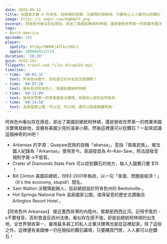 ```yaml
---
date: 2024-09-12
title: 米國放大鏡-4 阿肯色：柯林頓的家鄉，沃爾瑪的發跡地，只要有心人人都可以挖鑽石！ (ep.193)
image: https://i.imgur.com/8qBAplF.png
excerpt: 阿肯色州看似存在感低，卻出了美國前總統柯林頓，還是營收世界第一的商業帝國沃爾瑪發跡地，並擁有美國少見的溫泉小鎮，然後這裡還可以挖鑽石？一起來認識這個神奇的州吧！
tags:
- North America
episode: 193
player:
  spotify: 0YCBysTNMHRjAfCbz39Dc2
  apple: 1000669113714
duration: '18:20'
guid: GUID-193
filepath: travel-wok-files-03/ep193.mp3
timeline:
- time: '00:02:31'
  text: 阿肯色州簡介，你知道它的州名該怎麼讀嗎？
- time: '00:07:28'
  text: 最有名的阿肯色人：美國前總統柯林頓
- time: '00:11:09'
  text: 營收世界第一的零售業者沃爾瑪，帝國核心就位在阿肯色
- time: '00:14:58'
  text: 溫泉國家公園：可以泡、可以喝，還可以製成精釀啤酒！
---
```

阿肯色州看似存在感低，卻出了美國前總統柯林頓，還是營收世界第一的商業帝國沃爾瑪發跡地，並擁有美國少見的溫泉小鎮，然後這裡還可以挖鑽石？一起來認識這個神奇的州吧！

* Arkansas 的字源：Quapaw民族的自稱「akansa」，意指「南風民族」，被法國人紀錄為「Arkansas」使用至今。英語發音為 Ar-Kan-Saw，照法語發音規則字尾-s不發音。
* Crater of Diamonds State Park 可以挖到鑽石的地方，每人入園費只要 $15 ！
* Bill Clinton 美國前總統，1993-2001年執政，以一句「笨蛋，問題是經濟！」（It's the economy, stupid!）聞名。
* Sam Walton 沃爾瑪創辦人，目前總部設於阿肯色州的 Bentonville 。
* Hot Springs National Park 溫泉國家公園，值得留意的歷史古蹟飯店 Arlington Resort Hotel 。

【阿肯色州 Arkansas】 接近墨西哥灣的內陸州，緊鄰密西西比河。記得字尾的 -s不要發音，否則會違反該州法律。看似存在感不強，卻是前總統柯林頓的出生地，全世界營收第一、雇用最多員工的私人企業沃爾瑪也是從這裡起家。除了這些之外，這裡還有美國唯一仍在開採的鑽石礦場，只要購買門票，人人都可以挖鑽石！
